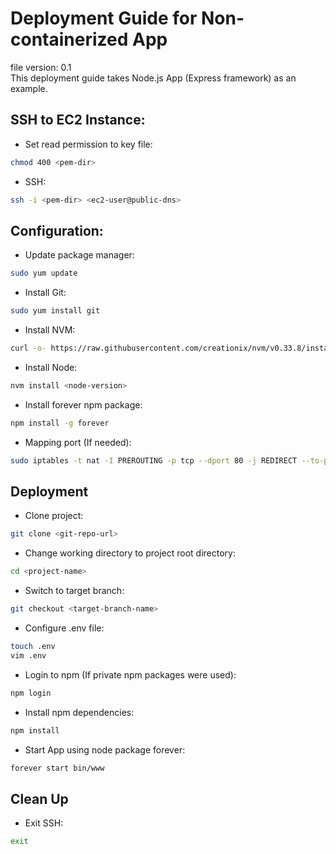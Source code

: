 # Deployment Guide for Non-containerized App
file version: 0.1  
This deployment guide takes Node.js App (Express framework) as an example.

## SSH to EC2 Instance:
* Set read permission to key file:
```bash
chmod 400 <pem-dir>
```

* SSH:
```bash
ssh -i <pem-dir> <ec2-user@public-dns>
```
## Configuration:
* Update package manager:
```bash
sudo yum update
```

* Install Git:
```bash
sudo yum install git
```

* Install NVM:
```bash
curl -o- https://raw.githubusercontent.com/creationix/nvm/v0.33.8/install.sh | bash 
```

* Install Node:
```bash
nvm install <node-version>
```

* Install forever npm package:
```bash
npm install -g forever
```

* Mapping port (If needed):
```bash
sudo iptables -t nat -I PREROUTING -p tcp --dport 80 -j REDIRECT --to-ports <project-port>
```

## Deployment
* Clone project:
```bash
git clone <git-repo-url>
```

* Change working directory to project root directory:
```bash
cd <project-name>
```

* Switch to target branch:
```bash
git checkout <target-branch-name>
```

* Configure .env file:
```bash
touch .env
vim .env
```

* Login to npm (If private npm packages were used):
```bash
npm login
```

* Install npm dependencies:
```bash
npm install
```

* Start App using node package forever:
```bash
forever start bin/www  
```  

## Clean Up
* Exit SSH:
```bash
exit
```